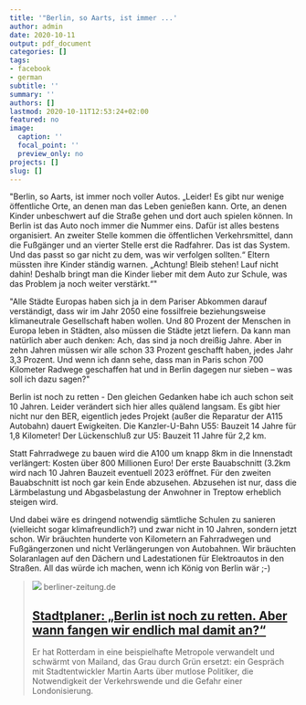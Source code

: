 ```yaml
---
title: '"Berlin, so Aarts, ist immer ...'
author: admin
date: 2020-10-11
output: pdf_document
categories: []
tags:
- facebook
- german
subtitle: ''
summary: ''
authors: []
lastmod: 2020-10-11T12:53:24+02:00
featured: no
image:
  caption: ''
  focal_point: ''
  preview_only: no
projects: []
slug: []
---
```

"Berlin, so Aarts, ist immer noch voller Autos. „Leider! Es gibt nur wenige öffentliche Orte, an denen man das Leben genießen kann. Orte, an denen Kinder unbeschwert auf die Straße gehen und dort auch spielen können. In Berlin ist das Auto noch immer die Nummer eins. Dafür ist alles bestens organisiert. An zweiter Stelle kommen die öffentlichen Verkehrsmittel, dann die Fußgänger und an vierter Stelle erst die Radfahrer. Das ist das System. Und das passt so gar nicht zu dem, was wir verfolgen sollten.“ Eltern müssten ihre Kinder ständig warnen. „Achtung! Bleib stehen! Lauf nicht dahin! Deshalb bringt man die Kinder lieber mit dem Auto zur Schule, was das Problem ja noch weiter verstärkt.“"

"Alle Städte Europas haben sich ja in dem Pariser Abkommen darauf verständigt, dass wir im Jahr 2050 eine fossilfreie beziehungsweise klimaneutrale Gesellschaft haben wollen. Und 80 Prozent der Menschen in Europa leben in Städten, also müssen die Städte jetzt liefern. Da kann man natürlich aber auch denken: Ach, das sind ja noch dreißig Jahre. Aber in zehn Jahren müssen wir alle schon 33 Prozent geschafft haben, jedes Jahr 3,3 Prozent. Und wenn ich dann sehe, dass man in Paris schon 700 Kilometer Radwege geschaffen hat und in Berlin dagegen nur sieben – was soll ich dazu sagen?"

Berlin ist noch zu retten - Den gleichen Gedanken habe ich auch schon seit 10 Jahren. Leider verändert sich hier alles quälend langsam. Es gibt hier nicht nur den BER, eigentlich jedes Projekt (außer die Reparatur der A115 Autobahn) dauert Ewigkeiten. Die Kanzler-U-Bahn U55: Bauzeit 14 Jahre für 1,8 Kilometer! Der Lückenschluß zur U5: Bauzeit 11 Jahre für 2,2 km. 

Statt Fahrradwege zu bauen wird die A100 um knapp 8km in die Innenstadt verlängert: Kosten über 800 Millionen Euro! Der erste Bauabschnitt (3.2km wird nach 10 Jahren Bauzeit eventuell 2023 eröffnet. Für den zweiten Bauabschnitt ist noch gar kein Ende abzusehen. Abzusehen ist nur, dass die Lärmbelastung und Abgasbelastung der Anwohner in Treptow erheblich steigen wird. 

Und dabei wäre es dringend notwendig sämtliche Schulen zu sanieren (vielleicht sogar klimafreundlich?) und zwar nicht in 10 Jahren, sondern jetzt schon. Wir bräuchten hunderte von Kilometern an Fahrradwegen und Fußgängerzonen und nicht Verlängerungen von Autobahnen. Wir bräuchten Solaranlagen auf den Dächern und Ladestationen für Elektroautos in den Straßen. All das würde ich machen, wenn ich König von Berlin wär ;-)
> [![](https://berliner-zeitung.imgix.net/2020/10/9/6c22ec7b-8519-4071-b1a8-6b71a6c666af.jpeg?w=1200&h=630&fit=crop&crop=faces)](https://www.berliner-zeitung.de/mensch-metropole/berlin-ist-noch-zu-retten-aber-wann-fangen-wir-endlich-damit-mal-an-li.110111)
> berliner-zeitung.de
> ## [Stadtplaner: „Berlin ist noch zu retten. Aber wann fangen wir endlich mal damit an?“](https://www.berliner-zeitung.de/mensch-metropole/berlin-ist-noch-zu-retten-aber-wann-fangen-wir-endlich-damit-mal-an-li.110111)
>
>Er hat Rotterdam in eine beispielhafte Metropole verwandelt und schwärmt von Mailand, das Grau durch Grün ersetzt: ein Gespräch mit Stadtentwickler Martin Aarts über mutlose Politiker, die Notwendigkeit der Verkehrswende und die Gefahr einer Londonisierung.

